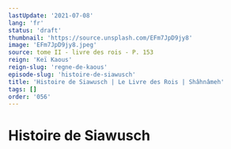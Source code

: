 ```yaml
---
lastUpdate: '2021-07-08'
lang: 'fr'
status: 'draft'
thumbnail: 'https://source.unsplash.com/EFm7JpD9jy8'
image: 'EFm7JpD9jy8.jpeg'
source: tome II - livre des rois - P. 153
reign: 'Keï Kaous'
reign-slug: 'regne-de-kaous'
episode-slug: 'histoire-de-siawusch'
title: 'Histoire de Siawusch | Le Livre des Rois | Shâhnâmeh'
tags: []
order: '056'
---
```


<!-- LTeX: language=fr -->

# Histoire de Siawusch 
